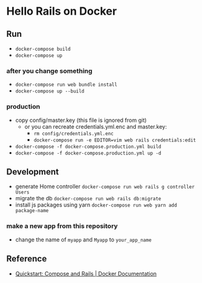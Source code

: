 # Hello Rails on Docker

## Run
- `docker-compose build`
- `docker-compose up`

### after you change something
-  `docker-compose run web bundle install`
- `docker-compose up --build`

### production
- copy config/master.key (this file is ignored from git)
    - or you can recreate credentials.yml.enc and master.key: 
        - `rm config/credentials.yml.enc`
        - `docker-compose run -e EDITOR=vim web rails credentials:edit`
- `docker-compose -f docker-compose.production.yml build`
- `docker-compose -f docker-compose.production.yml up -d`

## Development
- generate Home controller `docker-compose run web rails g controller Users`
- migrate the db `docker-compose run web rails db:migrate`
- install js packages using yarn `docker-compose run web yarn add package-name`

### make a new app from this repository
- change the name of `myapp` and `Myapp` to `your_app_name`



## Reference
- [Quickstart: Compose and Rails | Docker Documentation](https://docs.docker.com/samples/rails/)